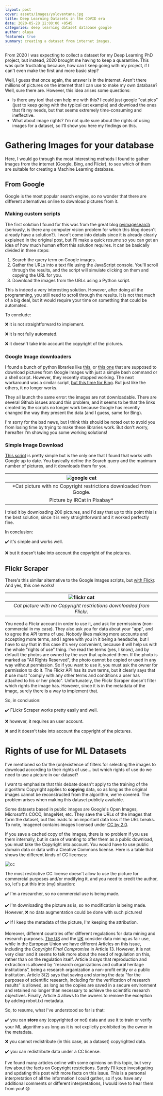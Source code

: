 ```yaml
---
layout: post
cover: assets/images/yoloventana.jpg
title: Deep Learning Datasets in the COVID era
date: 2020-05-28 12:00:00 +0545
categories: deep learning dataset database google
author: olaya
featured: true
summary: creating a dataset from internet images.
---
```


From 2020 I was expecting to collect a dataset for my Deep Learning PhD project,
but instead, 2020 brought me having to keep a quarantine. This was quite frustrating because,
how can I keep going with my project, if I can't even make the first and more basic
step?

Well, I guess that once again, the answer is in the internet. Aren't there millions
of pictures on the internet that I can use to make my own database? Well, sure there are.
However, this idea arises some questions:

- Is there any tool that can help me with this? I could just google "cat pics"
(just to keep going with the typical cat example) and download the ones that fit my needs,
but that seems extremely time-consuming and ineffective.
- What about image rights? I'm not quite sure about the rights of using images
for a dataset, so I'll show you here my findings on this.

# Gathering Images for your database

Here, I would go through the most interesting methods I found to gather Images
from the internet (Google, Bing, and Flickr), to see which of them are suitable
for creating a Machine Learning database.

## From Google
Google is the most popular search engine, so no wonder that there are different
alternatives online to download pictures from it.

### Making custom scripts
The first solution I found for this was from the great blog
[pyimagesearch](https://www.pyimagesearch.com/2017/12/04/how-to-create-a-deep-learning-dataset-using-google-images/)
(seriously, is there any computer vision problem for which this blog doesn't
already have a solution?). I won't come into details since it is already clearly
explained in the original post, but I'll make a quick resume so you can get an idea
of how much human effort this solution requires. It can be basically divided in
three steps:

1. Search the query term on Google images.
2. Gather the URLs into a text file using the JavaScript console. You'll scroll
 through the results, and the script will simulate clicking on them and copying
 the URL for you.
3. Download the images from the URLs using a Python script.

This is indeed a very interesting solution. However,  after doing all the
programming, you still need to scroll
through the results. It is not that much of a big deal,
but it would require your time on something that could be automated.

To conclude:

:x: it is not straightforward to implement.

:x: it is not fully automated.

:x: it doesn't take into account the copyright of the pictures.

### Google Image downloaders

I found a bunch of python libraries like
[this](https://pypi.org/project/google_images_download/2.3.0/), or
[this one](https://pypi.org/project/googleimagedownloader/) that are supposed to
download pictures from Google Images with just a simple bash command or a shell
script. However, they recently stopped working.
The next workaround was a similar script,
[but this time for Bing](https://medium.com/@yfujiki/googleimagesdownload-is-dead-long-live-bingimagesdownload-fb9f5d3b4296).
But just like the others, it no longer works.

They all launch the same error: the images are not downloadable. There are
several Github issues around this problem, and it seems to be that the links
created by the scripts no longer work because Google has recently changed the
way they present the data (and I guess, same for Bing).

I'm sorry for the bad news, but I think this should be noted out to avoid you
from losing time by trying to make these libraries work. But don't worry,
hereafter I'm showing you some working solutions!

### Simple Image Download
[This script](https://github.com/RiddlerQ/simple_image_download)
is pretty simple but is the only one that I found that works with Google up to date.
You basically define the Search query and the maximum number of pictures,
and it downloads them for you.

| ![google cat](https://pixabay.com/images/id-4107662/) |
|:--:|
| *Cat picture with no Copyright restrictions downloaded from Google.
 Picture by  IRCat in Pixabay* |

I tried it by downloading 200 pictures, and I'd say that up to this point
this is the best solution, since it is very straightforward and
it worked perfectly fine.

In conclusion:

:heavy_check_mark: it's simple and works well.


:x: but it doesn't take into account the copyright of the pictures.


## Flickr Scraper
There's this similar alternative to the Google Images scripts, but
[with Flickr](https://github.com/ultralytics/flickr_scraper).
And yes, this one works!

| ![flickr cat](https://github.com/olayasturias/olayasturias.github.io/blob/master/assets/images/flickrcat.jpg) |
|:--:|
| *Cat picture with no Copyright restrictions downloaded from Flickr.* |

You need a Flickr account in order to use it, and ask for permissions
(non-commercial in my case). They also ask you for data about your "app", and to
agree the API terms of use. Nobody likes making more accounts and accepting
more terms, and I agree with you in it being a headache, but I have to say that
in this case it's very convenient, because it will help us with the whole
"rights of use" thing.
I've read the terms (yes, I know), and by default the photos are owned
by the user that uploaded them. If the photo is marked as "All Rights Reserved",
the photo cannot be copied or used in any way without permission. So if you
want to use it, you must ask the owner for permission to do it.
The Flickr API has its own terms, but it clearly says that it use must
"comply with any other terms and conditions a user has attached to his or her
photo".
Unfortunately, the Flickr Scraper doesn't filter which rights the image has.
However, since it is in the metadata of the image, surely there is a way to
implement that.

So, in conclusion:

  :heavy_check_mark: FLickr Scraper works pretty easily and well.

  :x: however, it requires an user account.

  :x: and it doesn't take into account the copyright of the pictures.


# Rights of use for ML Datasets

I've mentioned so far the (un)existence of filters for selecting the images to
download according to their rights of use... but which rights of use do we need
to use a picture in our dataset?

I want to emphasize that this debate doesn't apply to the training
of the algorithm: Copyright applies to **copying** data, so as long as the original images
cannot be reconstructed from the algorithm, we're covered. The problem arises when making
this dataset publicly available.

Some datasets based in public images are Google's Open Images, Microsoft's COCO,
ImageNet, etc. They save the URLs of the images that form the dataset,
but this leads to an important data loss if the URL breaks.
To note, Imagenet contains images licensed under
[CC by 2.0](https://creativecommons.org/licenses/by/2.0/).

If you save a cached copy of the images, there is no problem if you use them
internally, but in case of wanting to offer them as a public download, you must
take the Copyright into account. You would have to use public domain data or
data with a Creative Commons license. Here is a table
that shows the different kinds of CC licenses:

![cc](https://raw.githubusercontent.com/olayasturias/olayasturias.github.io/master/assets/images/CClicenses.jpg "CC licenses")

The most restrictive CC license doesn't allow to use the picture for commercial
purposes and/or modifying it, and you need to credit the author, so, let's put this
into (my) situation:

:heavy_check_mark: I'm a researcher, so no commercial use is being made.

:heavy_check_mark: I'm downloading the picture as is, so no modification is being
made. However, :x: no data augmentation could be done with such pictures!

:heavy_check_mark: If I keep the metadata of the picture, I'm keeping the attribution.


Moreover, different countries offer different regulations for data mining and
research purposes.
[The US](https://medium.com/@nturkewitz_56674/sustainable-text-data-mining-part-ii-us-and-fair-and-unfair-uses-770e4aad705)
and the [UK](https://www.legislation.gov.uk/ukpga/1988/48/section/29A)
consider data mining as fair use,
while in the European Union we have  different Articles on this
issue, including the *Copyright Final Compromise*
in Article 13. However, it is not very clear and it seems to talk more about the
need of regulation on this, rather than on the regulation itself.
Article 3 says that reproduction and extraction is allowed by “research organizations and
cultural heritage institutions”, being a research organization a non-profit entity
or a public institution.
Article 3(2) says that saving and storing the data “for the purposes of scientific
research, including for the verification of research results” is allowed, as long as
the copies are saved in a secure environment and retained no longer than necessary to achieve the scientific research objectives.
Finally, Article 4 allows to the owners to remove the exception by adding
robot.txt metadata.

So, to resume, what I've understood so far is that:

:heavy_check_mark: you can **store** any (copyrighted or not) data and use it
to train or verify your ML algorithms as long as it is not explictly prohibited
by the owner in the metadata.

:x: you cannot redistribute (in this case, as a dataset) copyrighted data.

:heavy_check_mark: you can redistribute data under a CC license.


I've found many articles online with some opinions on this topic, but very few
about the facts on Copyright restrictions. Surely I'll keep investigating and
updating this post with more facts on this issue. This is a personal interpretation of
all the information I could gather, so if you have any additional comments or
different interpretations, I would love to hear them from you! :smile:
